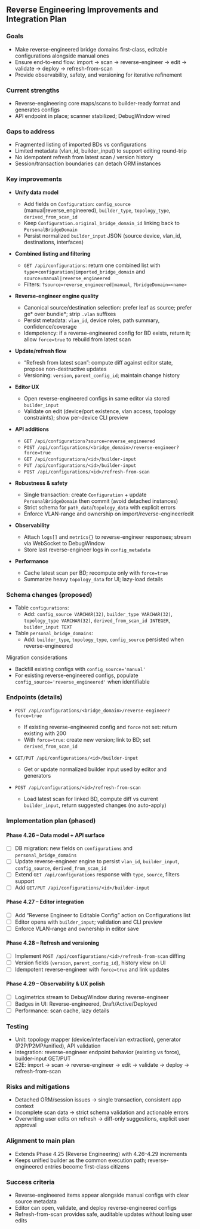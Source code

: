 ## Reverse Engineering Improvements and Integration Plan

### Goals
- Make reverse-engineered bridge domains first-class, editable configurations alongside manual ones
- Ensure end-to-end flow: import → scan → reverse-engineer → edit → validate → deploy → refresh-from-scan
- Provide observability, safety, and versioning for iterative refinement

### Current strengths
- Reverse-engineering core maps/scans to builder-ready format and generates configs
- API endpoint in place; scanner stabilized; DebugWindow wired

### Gaps to address
- Fragmented listing of imported BDs vs configurations
- Limited metadata (vlan_id, builder_input) to support editing round-trip
- No idempotent refresh from latest scan / version history
- Session/transaction boundaries can detach ORM instances

### Key improvements
- **Unify data model**
  - Add fields on `Configuration`: `config_source` (manual|reverse_engineered), `builder_type`, `topology_type`, `derived_from_scan_id`
  - Keep `Configuration.original_bridge_domain_id` linking back to `PersonalBridgeDomain`
  - Persist normalized `builder_input` JSON (source device, vlan_id, destinations, interfaces)

- **Combined listing and filtering**
  - `GET /api/configurations`: return one combined list with `type`=`configuration|imported_bridge_domain` and `source`=`manual|reverse_engineered`
  - Filters: `?source=reverse_engineered|manual`, `?bridgeDomain=<name>`

- **Reverse-engineer engine quality**
  - Canonical source/destination selection: prefer leaf as source; prefer ge* over bundle*; strip `.vlan` suffixes
  - Persist metadata: `vlan_id`, device roles, path summary, confidence/coverage
  - Idempotency: if a reverse-engineered config for BD exists, return it; allow `force=true` to rebuild from latest scan

- **Update/refresh flow**
  - “Refresh from latest scan”: compute diff against editor state, propose non-destructive updates
  - Versioning: `version`, `parent_config_id`; maintain change history

- **Editor UX**
  - Open reverse-engineered configs in same editor via stored `builder_input`
  - Validate on edit (device/port existence, vlan access, topology constraints); show per-device CLI preview

- **API additions**
  - `GET /api/configurations?source=reverse_engineered`
  - `POST /api/configurations/<bridge_domain>/reverse-engineer?force=true`
  - `GET /api/configurations/<id>/builder-input`
  - `PUT /api/configurations/<id>/builder-input`
  - `POST /api/configurations/<id>/refresh-from-scan`

- **Robustness & safety**
  - Single transaction: create `Configuration` + update `PersonalBridgeDomain` then commit (avoid detached instances)
  - Strict schema for `path_data`/`topology_data` with explicit errors
  - Enforce VLAN-range and ownership on import/reverse-engineer/edit

- **Observability**
  - Attach `logs[]` and `metrics{}` to reverse-engineer responses; stream via WebSocket to DebugWindow
  - Store last reverse-engineer logs in `config_metadata`

- **Performance**
  - Cache latest scan per BD; recompute only with `force=true`
  - Summarize heavy `topology_data` for UI; lazy-load details

### Schema changes (proposed)
- Table `configurations`:
  - Add: `config_source VARCHAR(32)`, `builder_type VARCHAR(32)`, `topology_type VARCHAR(32)`, `derived_from_scan_id INTEGER`, `builder_input TEXT`
- Table `personal_bridge_domains`:
  - Add: `builder_type`, `topology_type`, `config_source` persisted when reverse-engineered

Migration considerations
- Backfill existing configs with `config_source='manual'`
- For existing reverse-engineered configs, populate `config_source='reverse_engineered'` when identifiable

### Endpoints (details)
- `POST /api/configurations/<bridge_domain>/reverse-engineer?force=true`
  - If existing reverse-engineered config and `force` not set: return existing with 200
  - With `force=true`: create new version; link to BD; set `derived_from_scan_id`

- `GET/PUT /api/configurations/<id>/builder-input`
  - Get or update normalized builder input used by editor and generators

- `POST /api/configurations/<id>/refresh-from-scan`
  - Load latest scan for linked BD, compute diff vs current `builder_input`, return suggested changes (no auto-apply)

### Implementation plan (phased)

#### Phase 4.26 – Data model + API surface
- [ ] DB migration: new fields on `configurations` and `personal_bridge_domains`
- [ ] Update reverse-engineer engine to persist `vlan_id`, `builder_input`, `config_source`, `derived_from_scan_id`
- [ ] Extend `GET /api/configurations` response with `type`, `source`, filters support
- [ ] Add `GET/PUT /api/configurations/<id>/builder-input`

#### Phase 4.27 – Editor integration
- [ ] Add “Reverse Engineer to Editable Config” action on Configurations list
- [ ] Editor opens with `builder_input`; validation and CLI preview
- [ ] Enforce VLAN-range and ownership in editor save

#### Phase 4.28 – Refresh and versioning
- [ ] Implement `POST /api/configurations/<id>/refresh-from-scan` diffing
- [ ] Version fields (`version`, `parent_config_id`), history view on UI
- [ ] Idempotent reverse-engineer with `force=true` and link updates

#### Phase 4.29 – Observability & UX polish
- [ ] Log/metrics stream to DebugWindow during reverse-engineer
- [ ] Badges in UI: Reverse-engineered, Draft/Active/Deployed
- [ ] Performance: scan cache, lazy details

### Testing
- Unit: topology mapper (device/interface/vlan extraction), generator (P2P/P2MP/unified), API validation
- Integration: reverse-engineer endpoint behavior (existing vs force), builder-input GET/PUT
- E2E: import → scan → reverse-engineer → edit → validate → deploy → refresh-from-scan

### Risks and mitigations
- Detached ORM/session issues → single transaction, consistent app context
- Incomplete scan data → strict schema validation and actionable errors
- Overwriting user edits on refresh → diff-only suggestions, explicit user approval

### Alignment to main plan
- Extends Phase 4.25 (Reverse Engineering) with 4.26–4.29 increments
- Keeps unified builder as the common execution path; reverse-engineered entries become first-class citizens

### Success criteria
- Reverse-engineered items appear alongside manual configs with clear source metadata
- Editor can open, validate, and deploy reverse-engineered configs
- Refresh-from-scan provides safe, auditable updates without losing user edits 